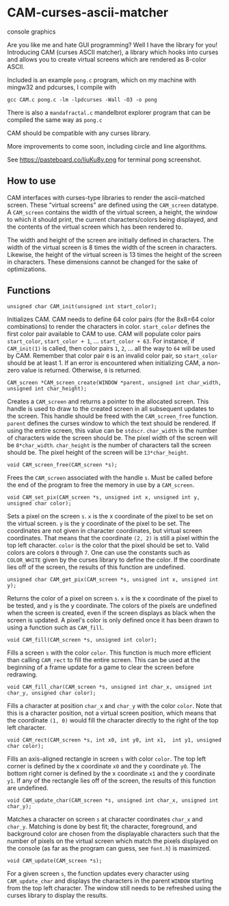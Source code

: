 # CAM-curses-ascii-matcher
console graphics

Are you like me and hate GUI programming? Well I have the library for you! Introducing CAM (curses ASCII matcher), a library which hooks into curses and allows you to create virtual screens which are rendered as 8-color ASCII.

Included is an example `pong.c` program, which on my machine with mingw32 and pdcurses, I compile with 

```gcc CAM.c pong.c -lm -lpdcurses -Wall -O3 -o pong```

There is also a `mandafractal.c` mandelbrot explorer program that can be compiled the same way as `pong.c`

CAM should be compatible with any curses library.

More improvements to come soon, including circle and line algorithms.

See https://pasteboard.co/IiuKu8y.png for terminal pong screenshot.

## How to use

CAM interfaces with curses-type libraries to render the ascii-matched screen. These "virtual screens" are defined using the `CAM_screen` datatype. A `CAM_screen` contains the width of the virtual screen, a height, the window to which it should print, the current characters/colors being displayed, and the contents of the virtual screen which has been rendered to.

The width and height of the screen are initially defined in characters. The width of the virtual screen is 8 times the width of the screen in characters. Likewise, the height of the virtual screen is 13 times the height of the screen in characters. These dimensions cannot be changed for the sake of optimizations.

## Functions
```unsigned char CAM_init(unsigned int start_color);```

Initializes CAM. CAM needs to define 64 color pairs (for the 8x8=64 color combinations) to render the characters in color. `start_color` defines the first color pair available to CAM to use. CAM will populate color pairs `start_color`, `start_color + 1`, ... `start_color + 63`. For instance, if `CAM_init(1)` is called, then color pairs `1`, `2`, ... all the way to `64` will be used by CAM. Remember that color pair `0` is an invalid color pair, so `start_color` should be at least 1. If an error is encountered when initializing CAM, a non-zero value is returned. Otherwise, `0` is returned.

```CAM_screen *CAM_screen_create(WINDOW *parent, unsigned int char_width, unsigned int char_height);```

Creates a `CAM_screen` and returns a pointer to the allocated screen. This handle is used to draw to the created screen in all subsequent updates to the screen. This handle should be freed with the `CAM_screen_free` function. `parent` defines the curses window to which the text should be rendered. If using the entire screen, this value can be `stdscr`. `char_width` is the number of characters wide the screen should be. The pixel width of the screen will be `8*char_width`. `char_height` is the number of characters tall the screen should be. The pixel height of the screen will be `13*char_height`.

```void CAM_screen_free(CAM_screen *s);```

Frees the `CAM_screen` associated with the handle `s`. Must be called before the end of the program to free the memory in use by a `CAM_screen`.

```void CAM_set_pix(CAM_screen *s, unsigned int x, unsigned int y, unsigned char color);```

Sets a pixel on the screen `s`. `x` is the x coordinate of the pixel to be set on the virtual screen. `y` is the y coordinate of the pixel to be set. The coordinates are not given in character coordinates, but virtual screen coordinates. That means that the coordinate `(2, 2)` is still a pixel within the top left character. `color` is the color that the pixel should be set to. Valid colors are colors `0` through `7`. One can use the constants such as `COLOR_WHITE` given by the curses library to define the color. If the coordinate lies off of the screen, the results of this function are undefined.

```unsigned char CAM_get_pix(CAM_screen *s, unsigned int x, unsigned int y);```

Returns the color of a pixel on screen `s`. `x` is the x coordinate of the pixel to be tested, and `y` is the y coordinate. The colors of the pixels are undefined when the screen is created, even if the screen displays as black when the screen is updated. A pixel's color is only defined once it has been drawn to using a function such as `CAM_fill`.

```void CAM_fill(CAM_screen *s, unsigned int color);```

Fills a screen `s` with the color `color`. This function is much more efficient than calling `CAM_rect` to fill the entire screen. This can be used at the beginning of a frame update for a game to clear the screen before redrawing.

```void CAM_fill_char(CAM_screen *s, unsigned int char_x, unsigned int char_y, unsigned char color);```

Fills a character at position `char_x` and `char_y` with the color `color`. Note that this is a character position, not a virtual screen position, which means that the coordinate `(1, 0)` would fill the character directly to the right of the top left character.

```void CAM_rect(CAM_screen *s, int x0, int y0, int x1,  int y1, unsigned char color);```

Fills an axis-aligned rectangle in screen `s` with color `color`. The top left corner is defined by the x coordinate `x0` and the y coordinate `y0`. The bottom right corner is defined by the x coordinate `x1` and the y coordinate `y1`. If any of the rectangle lies off of the screen, the results of this function are undefined.

```void CAM_update_char(CAM_screen *s, unsigned int char_x, unsigned int char_y);```

Matches a character on screen `s` at character coordinates `char_x` and `char_y`. Matching is done by best fit; the character, foreground, and background color are chosen from the displayable characters such that the number of pixels on the virtual screen which match the pixels displayed on the console (as far as the program can guess, see `font.h`) is maximized. 

```void CAM_update(CAM_screen *s);```

For a given screen `s`, the function updates every character using `CAM_update_char` and displays the characters in the parent `WINDOW` starting from the top left character. The window still needs to be refreshed using the curses library to display the results.
